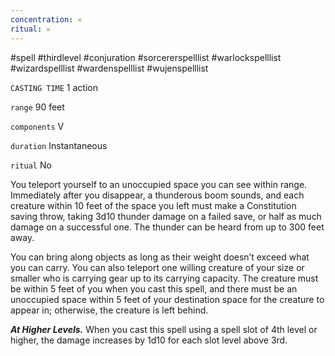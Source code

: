 ```yaml
---
concentration: 𐄂
ritual: 𐄂
---
```

#spell #thirdlevel #conjuration #sorcererspelllist #warlockspelllist #wizardspelllist #wardenspelllist #wujenspelllist

`CASTING TIME`
1 action

`range`
90 feet

`components`
V

`duration`
Instantaneous

`ritual`
No

You teleport yourself to an unoccupied space you can see within range. Immediately after you disappear, a thunderous boom sounds, and each creature within 10 feet of the space you left must make a Constitution saving throw, taking 3d10 thunder damage on a failed save, or half as much damage on a successful one. The thunder can be heard from up to 300 feet away.

You can bring along objects as long as their weight doesn’t exceed what you can carry. You can also teleport one willing creature of your size or smaller who is carrying gear up to its carrying capacity. The creature must be within 5 feet of you when you cast this spell, and there must be an unoccupied space within 5 feet of your destination space for the creature to appear in; otherwise, the creature is left behind.

**_At Higher Levels._** When you cast this spell using a spell slot of 4th level or higher, the damage increases by 1d10 for each slot level above 3rd.